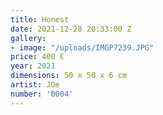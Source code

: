 ```yaml
---
title: Honest
date: 2021-12-28 20:33:00 Z
gallery:
- image: "/uploads/IMGP7239.JPG"
price: 400 €
year: 2021
dimensions: 50 x 50 x 6 cm
artist: JOe
number: '0004'
---
```


